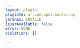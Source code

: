```yaml
---
layout: plugin
pluginId: ar.com.bpmx.bootstrap
jarSha1: INVALID
isJarAvailable: false
error: NONE
violations: []

---
```

